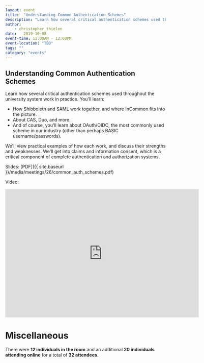 ```yaml
---
layout: event
title:  "Understanding Common Authentication Schemes"
description: "Learn how several critical authentication schemes used throughout the university system work in practice."
author:
    - christopher_thielen
date:   2019-10-08
event-time: 11:00AM - 12:00PM
event-location: "TBD"
tags: ""
category: "events"
---
```


## Understanding Common Authentication Schemes

Learn how several critical authentication schemes used throughout the university system work in practice. You'll learn:

* How Shibboleth and SAML work together, and where InCommon fits into the picture.
* About CAS, Duo, and more.
* And of course, you'll learn about OAuth/OIDC, the most commonly used scheme in our industry (other than perhaps BASIC username/passwords).

We'll view practical examples of how each work, and discuss their strengths and weaknesses. We'll get into claims and information consent, which is a critical component of complete authentication and authorization systems.

Slides: [PDF]({{ site.baseurl }}/media/meetings/26/common_auth_schemes.pdf)

Video:
<iframe id="kaltura_player" src="https://cdnapisec.kaltura.com/p/1770401/sp/177040100/embedIframeJs/uiconf_id/29032722/partner_id/1770401?iframeembed=true&playerId=kaltura_player&entry_id=0_venndz0e&flashvars[mediaProtocol]=rtmp&amp;flashvars[streamerType]=rtmp&amp;flashvars[streamerUrl]=rtmp://www.kaltura.com:1935&amp;flashvars[rtmpFlavors]=1&amp;flashvars[localizationCode]=en&amp;flashvars[leadWithHTML5]=true&amp;flashvars[sideBarContainer.plugin]=true&amp;flashvars[sideBarContainer.position]=left&amp;flashvars[sideBarContainer.clickToClose]=true&amp;flashvars[chapters.plugin]=true&amp;flashvars[chapters.layout]=vertical&amp;flashvars[chapters.thumbnailRotator]=false&amp;flashvars[streamSelector.plugin]=true&amp;flashvars[EmbedPlayer.SpinnerTarget]=videoHolder&amp;flashvars[dualScreen.plugin]=true&amp;flashvars[Kaltura.addCrossoriginToIframe]=true&amp;&wid=0_f5lnbh18" width="608" height="402" allowfullscreen webkitallowfullscreen mozAllowFullScreen allow="autoplay *; fullscreen *; encrypted-media *" sandbox="allow-forms allow-same-origin allow-scripts allow-top-navigation allow-pointer-lock allow-popups" frameborder="0" title="Kaltura Player"></iframe>

Miscellaneous
=
There were **12 individuals in the room** and an additional **20 individuals attending online** for a total of **32 attendees**.
